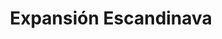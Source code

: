 ﻿---
title: "Expansión Escandinava"
permalink: periodes_173.html
layout: periode
dataInici: 789
dataFi: 1100
sidebar: periodes
pares:
  - id: 218
    title: "Alta Edad Media en Europa"
    dataInici: "(476)"
    dataFi: "(1000)"

fills:
  - id: 174
    title: "Islas Británicas"
    dataInici: "(793)"
    dataFi: "(1066)"

  - id: 305
    title: "Reinos Normandos"
    dataInici: "(850)"
    dataFi: "(1152)"

  - id: 424
    title: "Colonización de Groenlandia"
    dataInici: "(982)"
    dataFi: "(1430)"

jocsPrincipals:
  - title: "Raiders of the North Sea"
    bggId: 170042
    dataInici: 
    dataFi: 

jocsEscenaris:
  - title: "Fire & Axe: A Viking Saga"
    bggId: 12495
    dataInici: 
    dataFi: 

  - title: "Fjords"
    bggId: 15511
    dataInici: 
    dataFi: 

  - title: "Vikings"
    bggId: 27173
    dataInici: 
    dataFi: 

  - title: "Vikings: Scourge of the North"
    bggId: 255640
    dataInici: 
    dataFi: 

  - title: "HIRÞ: The Viking Game of Royal Conflict"
    bggId: 121715
    dataInici: 
    dataFi: 

  - title: "In the Name of Odin"
    bggId: 184700
    dataInici: 
    dataFi: 

  - title: "Vikingjarl"
    bggId: 209225
    dataInici: 
    dataFi: 

  - title: "Eketorp"
    bggId: 6281
    dataInici: 
    dataFi: 

  - title: "Hnefatafl"
    bggId: 2932
    dataInici: 
    dataFi: 

jocsEpoca:
jocsEpocaEscenaris:
  - title: "Battlegame Book 5: Fighting Ships"
    bggId: 12479
    escenari: "Viking Raids"
    dataInici: 
    dataFi: 

---
